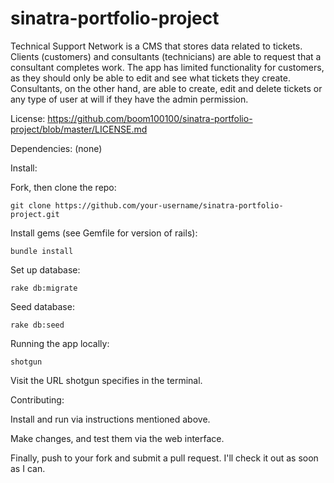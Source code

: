 # sinatra-portfolio-project

Technical Support Network is a CMS that stores data related to tickets. Clients (customers) and consultants (technicians) are able to request that a consultant completes work. The app has limited functionality for customers, as they should only be able to edit and see what tickets they create. Consultants, on the other hand, are able to create, edit and delete tickets or any type of user at will if they have the admin permission.

License:
https://github.com/boom100100/sinatra-portfolio-project/blob/master/LICENSE.md

Dependencies:
(none)

Install:

Fork, then clone the repo:
```
git clone https://github.com/your-username/sinatra-portfolio-project.git
```

Install gems (see Gemfile for version of rails):
```
bundle install
```
Set up database:
```
rake db:migrate
```
Seed database:
```
rake db:seed
```
Running the app locally:
```
shotgun
```
Visit the URL shotgun specifies in the terminal.

Contributing:

Install and run via instructions mentioned above.

Make changes, and test them via the web interface.

Finally, push to your fork and submit a pull request. I'll check it out as soon as I can.
